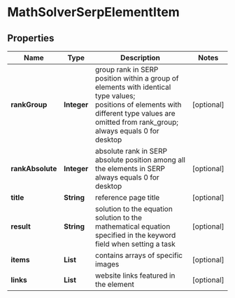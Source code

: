 # MathSolverSerpElementItem


## Properties

| Name | Type | Description | Notes |
|------------ | ------------- | ------------- | -------------|
**rankGroup** | **Integer** | group rank in SERP<br>position within a group of elements with identical type values;<br>positions of elements with different type values are omitted from rank_group;<br>always equals 0 for desktop |[optional]|
**rankAbsolute** | **Integer** | absolute rank in SERP<br>absolute position among all the elements in SERP<br>always equals 0 for desktop |[optional]|
**title** | **String** | reference page title |[optional]|
**result** | **String** | solution to the equation<br>solution to the mathematical equation specified in the keyword field when setting a task |[optional]|
**items** | **List<MathSolverElement>** | contains arrays of specific images |[optional]|
**links** | **List<LinkElement>** | website links featured in the element |[optional]|